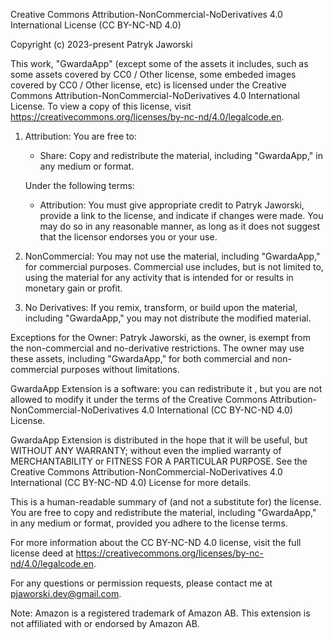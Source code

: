 Creative Commons Attribution-NonCommercial-NoDerivatives 4.0 International License (CC BY-NC-ND 4.0)

Copyright (c) 2023-present Patryk Jaworski

This work, "GwardaApp" (except some of the assets it includes, such as some assets covered by CC0 / Other license, some embeded images covered by CC0 / Other license, etc) is licensed under the Creative Commons Attribution-NonCommercial-NoDerivatives 4.0 International License. To view a copy of this license, visit https://creativecommons.org/licenses/by-nc-nd/4.0/legalcode.en.

1. Attribution:
   You are free to:
   - Share: Copy and redistribute the material, including "GwardaApp," in any medium or format.

   Under the following terms:
   - Attribution: You must give appropriate credit to Patryk Jaworski, provide a link to the license, and indicate if changes were made. You may do so in any reasonable manner, as long as it does not suggest that the licensor endorses you or your use.

2. NonCommercial:
   You may not use the material, including "GwardaApp," for commercial purposes. Commercial use includes, but is not limited to, using the material for any activity that is intended for or results in monetary gain or profit.

3. No Derivatives:
   If you remix, transform, or build upon the material, including "GwardaApp," you may not distribute the modified material.

Exceptions for the Owner:
   Patryk Jaworski, as the owner, is exempt from the non-commercial and no-derivative restrictions. The owner may use these assets, including "GwardaApp," for both commercial and non-commercial purposes without limitations.

GwardaApp Extension is a software: you can redistribute it , but you are not allowed to modify it under the terms of the Creative Commons Attribution-NonCommercial-NoDerivatives 4.0 International (CC BY-NC-ND 4.0) License.

GwardaApp Extension is distributed in the hope that it will be useful,
but WITHOUT ANY WARRANTY; without even the implied warranty of
MERCHANTABILITY or FITNESS FOR A PARTICULAR PURPOSE.  See the Creative Commons Attribution-NonCommercial-NoDerivatives 4.0 International (CC BY-NC-ND 4.0) License for more details.

This is a human-readable summary of (and not a substitute for) the license. You are free to copy and redistribute the material, including "GwardaApp," in any medium or format, provided you adhere to the license terms.

For more information about the CC BY-NC-ND 4.0 license, visit the full license deed at https://creativecommons.org/licenses/by-nc-nd/4.0/legalcode.en.

For any questions or permission requests, please contact me at pjaworski.dev@gmail.com.

Note: Amazon is a registered trademark of Amazon AB. This extension is not affiliated with or endorsed by Amazon AB.